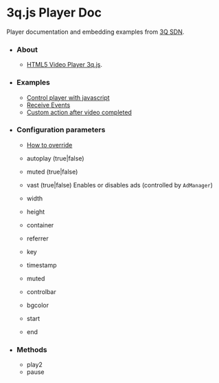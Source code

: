 # 3q.js Player Doc

Player documentation and embedding examples from [3Q SDN](https://www.3qsdn.com).

* ### About
    * [HTML5 Video Player 3q.js](https://www.3qsdn.com/en/adaptive_html5_video_player).

* ### Examples
    * [Control player with javascript](examples/javascript-control-player.md)
    * [Receive Events](examples/receive-events.md)
    * [Custom action after video completed](examples/action-after-video-completed.md)

* ### Configuration parameters
    * [How to override](examples/player-configuration.md)

    * autoplay (true|false)
    * muted (true|false)

    * vast (true|false)
    Enables or disables ads (controlled by `AdManager`)

    * width
    * height
    * container
    * referrer
    * key
    * timestamp
    * muted
    * controlbar
    * bgcolor
    * start
    * end

* ### Methods
    * play2
    * pause
